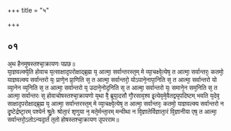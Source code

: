 +++
title = "५"

+++
## ०१
अ᳘थ हैनमुषस्तश्चा᳘क्रायणः पप्रछ॥  
या᳘ज्ञवल्क्ये᳘ति होवाच य᳘त्साक्षाद᳘परोक्षाद्ब्र᳘ह्म य᳘ आत्मा᳘ सर्वान्तरस्त᳘म् मे व्या᳘चक्ष्वे᳘त्येष᳘ त आत्मा᳘ सर्वान्तरः᳘ कतमो᳘ याज्ञवल्क्य सर्वान्तरो यः᳘ प्राणे᳘न प्रा᳘णिति स᳘ त आत्मा᳘ सर्वान्तरो᳘ योऽपाने᳘नापा᳘निति स᳘ त आत्मा᳘ सर्वान्तरो यो व्या᳘नेन व्य᳘निति स᳘ त आत्मा᳘ सर्वान्तरो य᳘ उदाने᳘नोद᳘निति स᳘ त आत्मा᳘ सर्वान्तरो यः᳘ समाने᳘न सम᳘निति स᳘ त आत्मा᳘ सर्वान्तरः स᳘ होवाचोषस्तश्चा᳘क्रायणो य᳘था वै᳘ ब्रूया᳘दसौ गौ᳘रसाव᳘श्व इ᳘त्येव᳘मे᳘वैतद्व्य᳘पदिष्टम् भवति य᳘देव᳘ साक्षाद᳘परोक्षाद्ब्र᳘ह्म य᳘ आत्मा᳘ सर्वान्तरस्त᳘म् मे व्या᳘चक्ष्वे᳘त्येष᳘ त आत्मा᳘ सर्वान्तरः᳘ कतमो᳘ याज्ञवल्क्य सर्वान्तरो न दृ᳘ष्टेर्द्रष्टा᳘रम् पश्येर्न श्रु᳘तेः श्रोता᳘रं शृणुया न᳘ मते᳘र्मन्ता᳘रम् मन्वीथा न वि᳘ज्ञातेर्विज्ञाता᳘रं वि᳘ज्ञानीया एष᳘ त आत्मा᳘ सर्वान्तरो᳘ऽतोऽन्यदा᳘र्तं त᳘तो होषस्तश्चा᳘क्रायण उ᳘परराम॥  